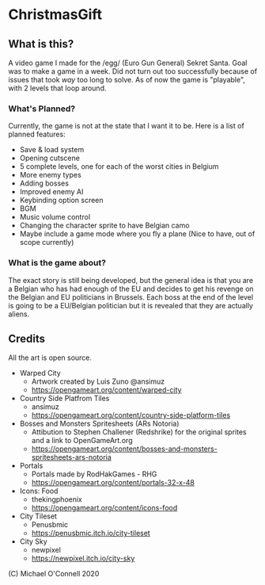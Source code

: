 # ChristmasGift

## What is this?
A video game I made for the /egg/ (Euro Gun General) Sekret Santa. Goal was to make a game in a week. 
Did not turn out too successfully because of issues that took *way* too long to solve. As of now the game is "playable", with 2 levels that loop around.

### What's Planned?
Currently, the game is not at the state that I want it to be. Here is a list of planned features:

- Save & load system
- Opening cutscene
- 5 complete levels, one for each of the worst cities in Belgium
- More enemy types
- Adding bosses
- Improved enemy AI
- Keybinding option screen
- BGM
- Music volume control
- Changing the character sprite to have Belgian camo
- Maybe include a game mode where you fly a plane (Nice to have, out of scope currently)

### What is the game about?
The exact story is still being developed, but the general idea is that you are a Belgian who has had enough of the EU and decides to get his revenge on the Belgian and EU politicians in Brussels. Each boss at the end of the level is going to be a EU/Belgian politician but it is revealed that they are actually aliens.

## Credits
All the art is open source.
- Warped City 
	- Artwork created by Luis Zuno @ansimuz
	- https://opengameart.org/content/warped-city
- Country Side Platfrom Tiles
	- ansimuz
	- https://opengameart.org/content/country-side-platform-tiles
- Bosses and Monsters Spritesheets (ARs Notoria)
	- Attibution to Stephen Challener (Redshrike) for the original sprites and a link to OpenGameArt.org
	- https://opengameart.org/content/bosses-and-monsters-spritesheets-ars-notoria
- Portals
	- Portals made by RodHakGames - RHG
	- https://opengameart.org/content/portals-32-x-48
- Icons: Food
	- thekingphoenix
	- https://opengameart.org/content/icons-food
- City Tileset
	- Penusbmic
	- https://penusbmic.itch.io/city-tileset
- City Sky
	- newpixel
	- https://newpixel.itch.io/city-sky
	

(C) Michael O'Connell 2020